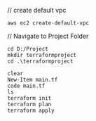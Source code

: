 // create default vpc
```
aws ec2 create-default-vpc
```
// Navigate to Project Folder
```
cd D:/Project
mkdir terraformproject
cd .\terraformproject
```
```
clear
New-Item main.tf
code main.tf
ls
terraform init
terraform plan
terraform apply
```